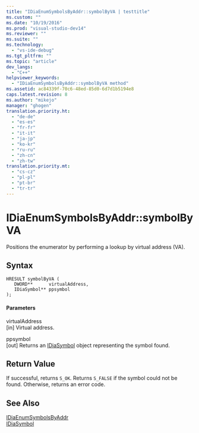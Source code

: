 ```yaml
---
title: "IDiaEnumSymbolsByAddr::symbolByVA | testtitle"
ms.custom: ""
ms.date: "10/19/2016"
ms.prod: "visual-studio-dev14"
ms.reviewer: ""
ms.suite: ""
ms.technology: 
  - "vs-ide-debug"
ms.tgt_pltfrm: ""
ms.topic: "article"
dev_langs: 
  - "C++"
helpviewer_keywords: 
  - "IDiaEnumSymbolsByAddr::symbolByVA method"
ms.assetid: ac84339f-70c6-48ed-85d0-6d7d1b5194e8
caps.latest.revision: 8
ms.author: "mikejo"
manager: "ghogen"
translation.priority.ht: 
  - "de-de"
  - "es-es"
  - "fr-fr"
  - "it-it"
  - "ja-jp"
  - "ko-kr"
  - "ru-ru"
  - "zh-cn"
  - "zh-tw"
translation.priority.mt: 
  - "cs-cz"
  - "pl-pl"
  - "pt-br"
  - "tr-tr"
---
```

# IDiaEnumSymbolsByAddr::symbolByVA
Positions the enumerator by performing a lookup by virtual address (VA).  
  
## Syntax  
  
```cpp#  
HRESULT symbolByVA (   
   DWORD**      virtualAddress,  
   IDiaSymbol** ppsymbol  
);  
```  
  
#### Parameters  
 virtualAddress  
 [in] Virtual address.  
  
 ppsymbol  
 [out] Returns an [IDiaSymbol](../debug-interface-access/idiasymbol.md) object representing the symbol found.  
  
## Return Value  
 If successful, returns `S_OK`. Returns `S_FALSE` if the symbol could not be found. Otherwise, returns an error code.  
  
## See Also  
 [IDiaEnumSymbolsByAddr](../debug-interface-access/idiaenumsymbolsbyaddr.md)   
 [IDiaSymbol](../debug-interface-access/idiasymbol.md)